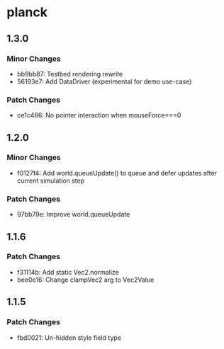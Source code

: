 # planck

## 1.3.0

### Minor Changes

- bb9bb87: Testbed rendering rewrite
- 56193e7: Add DataDriver (experimental for demo use-case)

### Patch Changes

- ce1c486: No pointer interaction when mouseForce===0

## 1.2.0

### Minor Changes

- f0127f4: Add world.queueUpdate() to queue and defer updates after current simulation step

### Patch Changes

- 97bb79e: Improve world.queueUpdate

## 1.1.6

### Patch Changes

- f31114b: Add static Vec2.normalize
- bee0e16: Change clampVec2 arg to Vec2Value

## 1.1.5

### Patch Changes

- fbd0021: Un-hidden style field type
